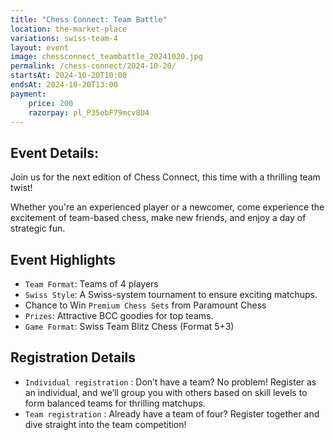 ```yaml
---
title: "Chess Connect: Team Battle"
location: the-market-place
variations: swiss-team-4
layout: event
image: chessconnect_teambattle_20241020.jpg
permalink: /chess-connect/2024-10-20/
startsAt: 2024-10-20T10:00
endsAt: 2024-10-20T13:00
payment:
    price: 200
    razorpay: pl_P35obF79mcv8U4
---
```

## Event Details:

Join us for the next edition of Chess Connect, this time with a
thrilling team twist!

Whether you're an experienced player or
a newcomer, come experience the excitement of team-based chess, make
new friends, and enjoy a day of strategic fun.

## Event Highlights

- `Team Format`: Teams of 4 players
- `Swiss Style`: A Swiss-system tournament to ensure exciting matchups.
-  Chance to Win `Premium Chess Sets` from Paramount Chess 
- `Prizes`: Attractive BCC goodies for top teams.
- `Game Format`: Swiss Team Blitz Chess (Format 5+3)

## Registration Details

- `Individual registration` : Don’t have a team? No problem! Register as an individual, and we’ll group you with others based on skill levels to form balanced teams for thrilling matchups.
- `Team registration` : Already have a team of four? Register together and dive straight into the team competition!

